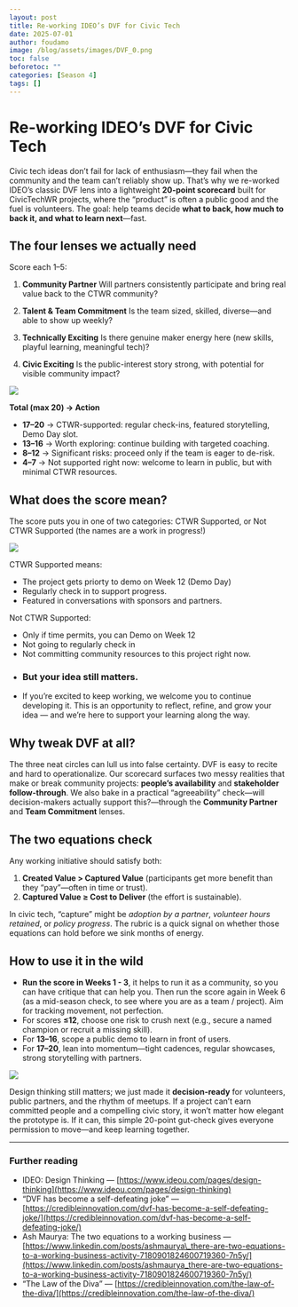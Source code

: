 ```yaml
---
layout: post
title: Re-working IDEO’s DVF for Civic Tech
date: 2025-07-01
author: foudamo
image: /blog/assets/images/DVF_0.png
toc: false
beforetoc: ""
categories: [Season 4]
tags: []
---
```

# Re-working IDEO’s DVF for Civic Tech

Civic tech ideas don’t fail for lack of enthusiasm—they fail when the community and the team can’t reliably show up. That’s why we re-worked IDEO’s classic DVF lens into a lightweight **20-point scorecard** built for CivicTechWR projects, where the “product” is often a public good and the fuel is volunteers. The goal: help teams decide **what to back, how much to back it, and what to learn next**—fast.

## The four lenses we actually need

Score each 1–5:

1. **Community Partner**
   Will partners consistently participate and bring real value back to the CTWR community?

2. **Talent & Team Commitment**
   Is the team sized, skilled, diverse—and able to show up weekly?

3. **Technically Exciting**
   Is there genuine maker energy here (new skills, playful learning, meaningful tech)?

4. **Civic Exciting**
   Is the public-interest story strong, with potential for visible community impact?

![](/blog/assets/images/DVF_1.png)

**Total (max 20) → Action**

* **17–20** → CTWR-supported: regular check-ins, featured storytelling, Demo Day slot.
* **13–16** → Worth exploring: continue building with targeted coaching.
* **8–12** → Significant risks: proceed only if the team is eager to de-risk.
* **4–7** → Not supported right now: welcome to learn in public, but with minimal CTWR resources.

## What does the score mean? 

The score puts you in one of two categories: CTWR Supported, or Not CTWR Supported (the names are a work in progress!)

![](/blog/assets/images/DVF_2.png)

CTWR Supported means: 
- The project gets priorty to demo on Week 12 (Demo Day)
- Regularly check in to support progress.
- Featured in conversations with sponsors and partners.

Not CTWR Supported: 
- Only if time permits, you can Demo on Week 12
- Not going to regularly check in
- Not committing community resources to this project right now.
- ### But your idea still matters.
- If you’re excited to keep working, we welcome you to continue developing it. This is an opportunity to reflect, refine, and grow your idea — and we’re here to support your learning along the way.

## Why tweak DVF at all?

The three neat circles can lull us into false certainty. DVF is easy to recite and hard to operationalize. Our scorecard surfaces two messy realities that make or break community projects: **people’s availability** and **stakeholder follow-through**. We also bake in a practical “agreeability” check—will decision-makers actually support this?—through the **Community Partner** and **Team Commitment** lenses.

## The two equations check

Any working initiative should satisfy both:

1. **Created Value > Captured Value** (participants get more benefit than they “pay”—often in time or trust).
2. **Captured Value ≥ Cost to Deliver** (the effort is sustainable).

In civic tech, “capture” might be *adoption by a partner*, *volunteer hours retained*, or *policy progress*. The rubric is a quick signal on whether those equations can hold before we sink months of energy.

## How to use it in the wild

* **Run the score in Weeks 1 - 3**, it helps to run it as a community, so you can have critique that can help you. Then run the score again in Week 6 (as a mid-season check, to see where you are as a team / project). Aim for tracking movement, not perfection.
* For scores **≤12**, choose one risk to crush next (e.g., secure a named champion or recruit a missing skill).
* For **13–16**, scope a public demo to learn in front of users.
* For **17–20**, lean into momentum—tight cadences, regular showcases, strong storytelling with partners.

![](/blog/assets/images/DVF_3.png)

Design thinking still matters; we just made it **decision-ready** for volunteers, public partners, and the rhythm of meetups. If a project can’t earn committed people and a compelling civic story, it won’t matter how elegant the prototype is. If it can, this simple 20-point gut-check gives everyone permission to move—and keep learning together.

---

### Further reading

* IDEO: Design Thinking — [https://www.ideou.com/pages/design-thinking](https://www.ideou.com/pages/design-thinking)
* “DVF has become a self-defeating joke” — [https://credibleinnovation.com/dvf-has-become-a-self-defeating-joke/](https://credibleinnovation.com/dvf-has-become-a-self-defeating-joke/)
* Ash Maurya: The two equations to a working business — [https://www.linkedin.com/posts/ashmaurya\_there-are-two-equations-to-a-working-business-activity-7180901824600719360-7n5y/](https://www.linkedin.com/posts/ashmaurya_there-are-two-equations-to-a-working-business-activity-7180901824600719360-7n5y/)
* “The Law of the Diva” — [https://credibleinnovation.com/the-law-of-the-diva/](https://credibleinnovation.com/the-law-of-the-diva/)
